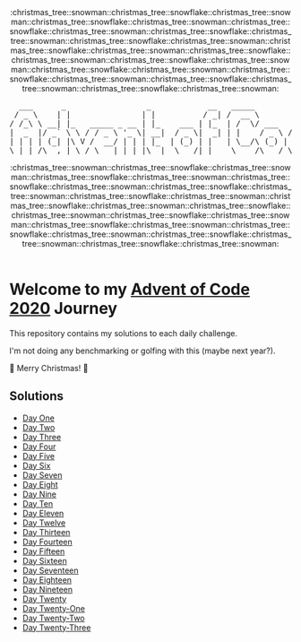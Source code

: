 <div align="center">
:christmas_tree::snowman::christmas_tree::snowflake::christmas_tree::snowman::christmas_tree::snowflake::christmas_tree::snowman::christmas_tree::snowflake::christmas_tree::snowman::christmas_tree::snowflake::christmas_tree::snowman::christmas_tree::snowflake::christmas_tree::snowman::christmas_tree::snowflake::christmas_tree::snowman::christmas_tree::snowflake::christmas_tree::snowman::christmas_tree::snowflake::christmas_tree::snowman::christmas_tree::snowflake::christmas_tree::snowman::christmas_tree::snowflake::christmas_tree::snowman::christmas_tree::snowflake::christmas_tree::snowman::christmas_tree::snowflake::christmas_tree::snowman:
<pre>
  ___      _                 _            __   _____           _        _____  _____  _____  _____ 
 / _ \    | |               | |          / _| /  __ \         | |      / __  \|  _  |/ __  \|  _  |
/ /_\ \ __| |_   _____ _ __ | |_    ___ | |_  | /  \/ ___   __| | ___  `' / /'| |/' |`' / /'| |/' |
|  _  |/ _` \ \ / / _ \ '_ \| __|  / _ \|  _| | |    / _ \ / _` |/ _ \   / /  |  /| |  / /  |  /| |
| | | | (_| |\ V /  __/ | | | |_  | (_) | |   | \__/\ (_) | (_| |  __/ ./ /___\ |_/ /./ /___\ |_/ /
\_| |_/\__,_| \_/ \___|_| |_|\__|  \___/|_|    \____/\___/ \__,_|\___| \_____/ \___/ \_____/ \___/ 
</pre>
:christmas_tree::snowman::christmas_tree::snowflake::christmas_tree::snowman::christmas_tree::snowflake::christmas_tree::snowman::christmas_tree::snowflake::christmas_tree::snowman::christmas_tree::snowflake::christmas_tree::snowman::christmas_tree::snowflake::christmas_tree::snowman::christmas_tree::snowflake::christmas_tree::snowman::christmas_tree::snowflake::christmas_tree::snowman::christmas_tree::snowflake::christmas_tree::snowman::christmas_tree::snowflake::christmas_tree::snowman::christmas_tree::snowflake::christmas_tree::snowman::christmas_tree::snowflake::christmas_tree::snowman::christmas_tree::snowflake::christmas_tree::snowman:
</div>
</br>
<div>

# Welcome to my [Advent of Code 2020](https://adventofcode.com/2020) Journey

This repository contains my solutions to each daily challenge.

I'm not doing any benchmarking or golfing with this (maybe next year?).

:christmas_tree: Merry Christmas! :christmas_tree:

## Solutions

- [Day One](https://github.com/Lewis-Allen/AdventOfCode2020/tree/master/Day01)
- [Day Two](https://github.com/Lewis-Allen/AdventOfCode2020/tree/master/Day02)
- [Day Three](https://github.com/Lewis-Allen/AdventOfCode2020/tree/master/Day03)
- [Day Four](https://github.com/Lewis-Allen/AdventOfCode2020/tree/master/Day04)
- [Day Five](https://github.com/Lewis-Allen/AdventOfCode2020/tree/master/Day05)
- [Day Six](https://github.com/Lewis-Allen/AdventOfCode2020/tree/master/Day06)
- [Day Seven](https://github.com/Lewis-Allen/AdventOfCode2020/tree/master/Day07)
- [Day Eight](https://github.com/Lewis-Allen/AdventOfCode2020/tree/master/Day08)
- [Day Nine](https://github.com/Lewis-Allen/AdventOfCode2020/tree/master/Day09)
- [Day Ten](https://github.com/Lewis-Allen/AdventOfCode2020/tree/master/Day10)
- [Day Eleven](https://github.com/Lewis-Allen/AdventOfCode2020/tree/master/Day11)
- [Day Twelve](https://github.com/Lewis-Allen/AdventOfCode2020/tree/master/Day12)
- [Day Thirteen](https://github.com/Lewis-Allen/AdventOfCode2020/tree/master/Day13)
- [Day Fourteen](https://github.com/Lewis-Allen/AdventOfCode2020/tree/master/Day14)
- [Day Fifteen](https://github.com/Lewis-Allen/AdventOfCode2020/tree/master/Day15)
- [Day Sixteen](https://github.com/Lewis-Allen/AdventOfCode2020/tree/master/Day16)
- [Day Seventeen](https://github.com/Lewis-Allen/AdventOfCode2020/tree/master/Day17)
- [Day Eighteen](https://github.com/Lewis-Allen/AdventOfCode2020/tree/master/Day18)
- [Day Nineteen](https://github.com/Lewis-Allen/AdventOfCode2020/tree/master/Day19)
- [Day Twenty](https://github.com/Lewis-Allen/AdventOfCode2020/tree/master/Day20)
- [Day Twenty-One](https://github.com/Lewis-Allen/AdventOfCode2020/tree/master/Day21)
- [Day Twenty-Two](https://github.com/Lewis-Allen/AdventOfCode2020/tree/master/Day22)
- [Day Twenty-Three](https://github.com/Lewis-Allen/AdventOfCode2020/tree/master/Day23)
